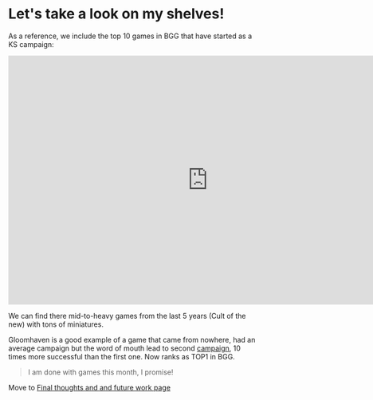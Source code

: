 
# Let's take a look on my shelves!

As a reference, we include the top 10 games in BGG that have started as a KS campaign:

<p align="center">
<iframe
  src="https://dcl.dev.looker.com/embed/looks/924"
  width="800"
  height="500"
   frameborder='0'>
</iframe></p>

We can find there mid-to-heavy games from the last 5 years (Cult of the new) with tons of miniatures.

Gloomhaven is a good example of a game that came from nowhere, had an average campaign but the word of mouth lead to second [campaign](https://www.kickstarter.com/projects/1350948450/gloomhaven-second-printing), 10 times more successful than the first one. Now ranks as TOP1 in BGG.




> I am done with games this month, I promise!

Move to [Final thoughts and and future work page](https://diegocamlooker.github.io/Kickstarter/final)
